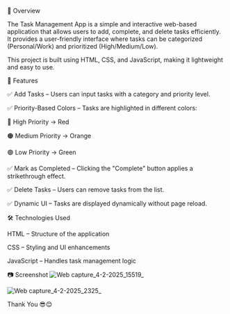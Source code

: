 
📌 Overview

The Task Management App is a simple and interactive web-based application that allows users to add, complete, and delete tasks efficiently. It provides a user-friendly interface where tasks can be categorized (Personal/Work) and prioritized (High/Medium/Low).

This project is built using HTML, CSS, and JavaScript, making it lightweight and easy to use.



🎯 Features


✅ Add Tasks – Users can input tasks with a category and priority level.


✅ Priority-Based Colors – Tasks are highlighted in different colors:


🔴 High Priority → Red

🟠 Medium Priority → Orange

🟢 Low Priority → Green

✅ Mark as Completed – Clicking the "Complete" button applies a strikethrough effect.

✅ Delete Tasks – Users can remove tasks from the list.

✅ Dynamic UI – Tasks are displayed dynamically without page reload.










🛠️ Technologies Used


HTML – Structure of the application


CSS – Styling and UI enhancements



JavaScript – Handles task management logic



📷 Screenshot
![Web capture_4-2-2025_15519_](https://github.com/user-attachments/assets/73695b31-54b8-4ea9-abd0-ed1740c50f52)


![Web capture_4-2-2025_2325_](https://github.com/user-attachments/assets/6ef8b972-d220-4f7b-a88d-da87ec2a424a)





Thank You 😎😊

